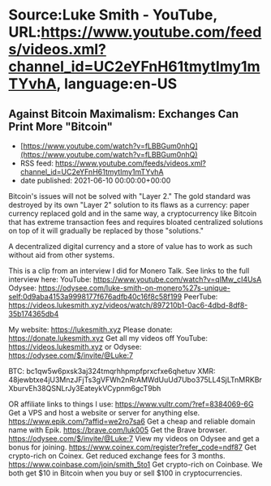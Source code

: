 # Source:Luke Smith - YouTube, URL:https://www.youtube.com/feeds/videos.xml?channel_id=UC2eYFnH61tmytImy1mTYvhA, language:en-US

## Against Bitcoin Maximalism: Exchanges Can Print More "Bitcoin"
 - [https://www.youtube.com/watch?v=fLBBGum0nhQ](https://www.youtube.com/watch?v=fLBBGum0nhQ)
 - RSS feed: https://www.youtube.com/feeds/videos.xml?channel_id=UC2eYFnH61tmytImy1mTYvhA
 - date published: 2021-06-10 00:00:00+00:00

Bitcoin's issues will not be solved with "Layer 2." The gold standard was destroyed by its own "Layer 2" solution to its flaws as a currency: paper currency replaced gold and in the same way, a cryptocurrency like Bitcoin that has extreme transaction fees and requires bloated centralized solutions on top of it will gradually be replaced by those "solutions."

A decentralized digital currency and a store of value has to work as such without aid from other systems.

This is a clip from an interview I did for Monero Talk. See links to the full interview here:
YouTube: https://www.youtube.com/watch?v=qIMw_cI4UsA
Odysee: https://odysee.com/luke-smith-on-monero%27s-unique-self:0d9aba4153a9998177f676adfb40c16f8c58f199
PeerTube: https://videos.lukesmith.xyz/videos/watch/897210b1-0ac6-4dbd-8df8-35b174365db4

My website: https://lukesmith.xyz
Please donate: https://donate.lukesmith.xyz
Get all my videos off YouTube: https://videos.lukesmith.xyz
or Odysee: https://odysee.com/$/invite/@Luke:7

BTC: bc1qw5w6pxsk3aj324tmqrhhpmpfprxcfxe6qhetuv
XMR: 48jewbtxe4jU3MnzJFjTs3gVFWh2nRrAMWdUuUd7Ubo375LL4SjLTnMRKBrXburvEh38QSNLrJy3EateykVCypnm6gcT9bh

OR affiliate links to things l use:
https://www.vultr.com/?ref=8384069-6G Get a VPS and host a website or server for anything else.
https://www.epik.com/?affid=we2ro7sa6 Get a cheap and reliable domain name with Epik.
https://brave.com/luk005 Get the Brave browser.
https://odysee.com/$/invite/@Luke:7 View my videos on Odysee and get a bonus for joining.
https://www.coinex.com/register?refer_code=ndf87 Get crypto-rich on Coinex. Get reduced exchange fees for 3 months.
https://www.coinbase.com/join/smith_5to1 Get crypto-rich on Coinbase. We both get $10 in Bitcoin when you buy or sell $100 in cryptocurrencies.

